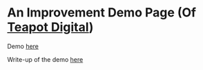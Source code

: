 An Improvement Demo Page (Of [Teapot Digital](teapotdigital.com.au))
============================================

Demo [here](jhkueh.github.io/teapot_digital_CI/)

Write-up of the demo [here](http://jhkueh.github.io/2014/02/21/improving-mobile-web-experience.html)